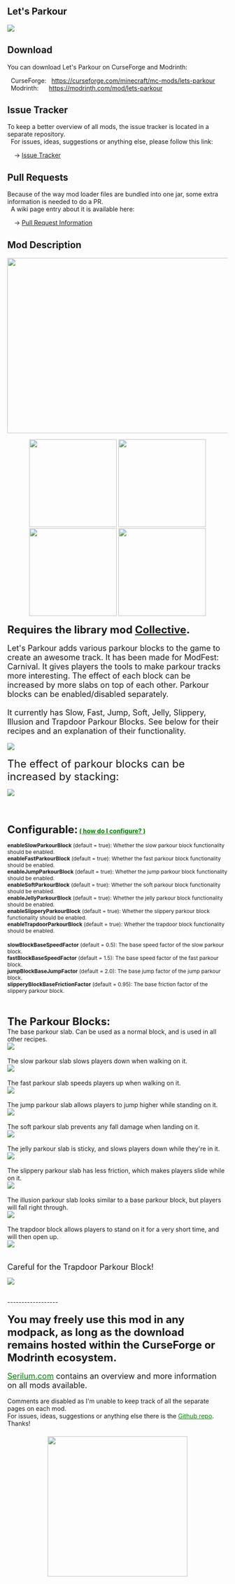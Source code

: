<h2>Let's Parkour</h2>
<p><a href="https://github.com/Serilum/Lets-Parkour"><img src="https://serilum.com/assets/data/logo/lets-parkour.gif"></a></p><h2>Download</h2>
<p>You can download Let's Parkour on CurseForge and Modrinth:</p><p>&nbsp;&nbsp;CurseForge: &nbsp;&nbsp;<a href="https://curseforge.com/minecraft/mc-mods/lets-parkour">https://curseforge.com/minecraft/mc-mods/lets-parkour</a><br>&nbsp;&nbsp;Modrinth: &nbsp;&nbsp;&nbsp;&nbsp;&nbsp;<a href="https://modrinth.com/mod/lets-parkour">https://modrinth.com/mod/lets-parkour</a></p>
<h2>Issue Tracker</h2>
<p>To keep a better overview of all mods, the issue tracker is located in a separate repository.<br>&nbsp;&nbsp;For issues, ideas, suggestions or anything else, please follow this link:</p>
<p>&nbsp;&nbsp;&nbsp;&nbsp;-> <a href="https://serilum.com/url/issue-tracker">Issue Tracker</a></p>
<h2>Pull Requests</h2>
<p>Because of the way mod loader files are bundled into one jar, some extra information is needed to do a PR.<br>&nbsp;&nbsp;A wiki page entry about it is available here:</p>
<p>&nbsp;&nbsp;&nbsp;&nbsp;-> <a href="https://serilum.com/url/pull-requests">Pull Request Information</a></p>
<h2>Mod Description</h2>
<p style="text-align:center"><a href="https://serilum.com/" target="_blank" rel="nofollow"><img src="https://github.com/Serilum/.cdn/raw/main/description/header/header.png" alt="" width="838" height="400"></a></p>
<p style="text-align:center"><a href="https://curseforge.com/members/serilum/projects" target="_blank" rel="nofollow"><img src="https://raw.githubusercontent.com/Serilum/.data-workflow/main/badges/svg/curseforge.svg" width="200"></a> <a href="https://modrinth.com/user/Serilum" target="_blank" rel="nofollow"><img src="https://raw.githubusercontent.com/Serilum/.data-workflow/main/badges/svg/modrinth.svg" width="200"></a> <a href="https://patreon.com/serilum" target="_blank" rel="nofollow"><img src="https://raw.githubusercontent.com/Serilum/.data-workflow/main/badges/svg/patreon.svg" width="200"></a> <a href="https://youtube.com/@serilum" target="_blank" rel="nofollow"><img src="https://raw.githubusercontent.com/Serilum/.data-workflow/main/badges/svg/youtube.svg" width="200"></a></p>
<p><strong><span style="font-size:24px">Requires the library mod&nbsp;<a style="font-size:24px" href="https://curseforge.com/minecraft/mc-mods/collective" target="_blank" rel="nofollow">Collective</a>.</span></strong><br><br><span style="font-size:18px">Let's Parkour adds various parkour blocks to the game to create an awesome track. It has been made for ModFest: Carnival. It gives players the tools to make parkour tracks more interesting. The effect of each block can be increased by more slabs on top of each other. Parkour blocks can be enabled/disabled separately.<br><br>It currently has Slow, Fast, Jump, Soft, Jelly, Slippery, Illusion and Trapdoor Parkour Blocks. See below for their recipes and an explanation of their functionality.<br></span><br><picture><img src="https://github.com/Serilum/.cdn/raw/main/projects/lets-parkour/a.gif"></picture><br><br><span style="font-size:24px">The effect of parkour blocks can be increased by stacking:</span></p>
<div class="spoiler">
<p><picture><img src="https://github.com/Serilum/.cdn/raw/main/projects/lets-parkour/a2.gif"></picture></p>
</div>
<p>&nbsp;</p>
<p><br><strong><span style="font-size:24px">Configurable:</span> <span style="color:#008000;font-size:14px"><a style="color:#008000" href="https://github.com/Serilum/.information/wiki/how-to-configure-mods" rel="nofollow">(&nbsp;how do I configure?&nbsp;)</a></span><br></strong></p>
<div class="spoiler">
<p><span style="font-size:12px"><strong>enableSlowParkourBlock</strong>&nbsp;(default = true): Whether the slow parkour block functionality should be enabled.</span><br><span style="font-size:12px"><strong>enableFastParkourBlock</strong>&nbsp;(default = true): Whether the fast parkour block functionality should be enabled.</span><br><span style="font-size:12px"><strong>enableJumpParkourBlock</strong>&nbsp;(default = true): Whether the jump parkour block functionality should be enabled.</span><br><span style="font-size:12px"><strong>enableSoftParkourBlock</strong>&nbsp;(default = true): Whether the soft parkour block functionality should be enabled.</span><br><span style="font-size:12px"><strong>enableJellyParkourBlock</strong>&nbsp;(default = true): Whether the jelly parkour block functionality should be enabled.</span><br><span style="font-size:12px"><strong>enableSlipperyParkourBlock</strong>&nbsp;(default = true): Whether the slippery parkour block functionality should be enabled.</span><br><span style="font-size:12px"><strong>enableTrapdoorParkourBlock</strong>&nbsp;(default = true): Whether the trapdoor block functionality should be enabled.</span><br><br><span style="font-size:12px"><strong>slowBlockBaseSpeedFactor</strong>&nbsp;(default = 0.5): The base speed factor of the slow parkour block.</span><br><span style="font-size:12px"><strong>fastBlockBaseSpeedFactor</strong>&nbsp;(default = 1.5): The base speed factor of the fast parkour block.</span><br><span style="font-size:12px"><strong>jumpBlockBaseJumpFactor</strong>&nbsp;(default = 2.0): The base jump factor of the jump parkour block.</span><br><span style="font-size:12px"><strong>slipperyBlockBaseFrictionFactor</strong>&nbsp;(default = 0.95): The base friction factor of the slippery parkour block.</span></p>
</div>
<p>&nbsp;<br><br><span style="font-size:24px"><strong>The Parkour Blocks:</strong></span><br><span style="font-size:14px">The base parkour slab. Can be used as a normal block, and is used in all other recipes.</span><br><picture><img src="https://github.com/Serilum/.cdn/raw/main/projects/lets-parkour/b.png"></picture><br><br><span style="font-size:14px">The slow parkour slab slows players down when walking on it.</span><br><picture><img src="https://github.com/Serilum/.cdn/raw/main/projects/lets-parkour/c.png"></picture><br><br><span style="font-size:14px">The fast parkour slab speeds players up when walking on it.</span><br><picture><img src="https://github.com/Serilum/.cdn/raw/main/projects/lets-parkour/d.png"></picture><br><br><span style="font-size:14px">The jump parkour slab allows players to jump higher while standing on it.</span><br><picture><img src="https://github.com/Serilum/.cdn/raw/main/projects/lets-parkour/e.png"></picture><br><br><span style="font-size:14px">The soft parkour slab prevents any fall damage when landing on it.</span><br><picture><img src="https://github.com/Serilum/.cdn/raw/main/projects/lets-parkour/f.png"></picture><br><br><span style="font-size:14px">The jelly parkour slab is sticky, and slows players down while they're in it.</span><br><picture><img src="https://github.com/Serilum/.cdn/raw/main/projects/lets-parkour/g.png"></picture><br><br><span style="font-size:14px">The slippery parkour slab has less friction, which makes players slide while on it.</span><br><picture><img src="https://github.com/Serilum/.cdn/raw/main/projects/lets-parkour/h.png"></picture><br><br><span style="font-size:14px">The illusion parkour slab looks similar to a base parkour block, but players will fall right through.</span><br><picture><img src="https://github.com/Serilum/.cdn/raw/main/projects/lets-parkour/i.png"></picture><br><br><span style="font-size:14px">The trapdoor block allows players to stand on it for a very short time, and will then open up.</span><br><picture><img src="https://github.com/Serilum/.cdn/raw/main/projects/lets-parkour/j.png"></picture><br><br><br><span style="font-size:18px">Careful for the Trapdoor Parkour Block!</span></p>
<div class="spoiler">
<p><picture><img src="https://github.com/Serilum/.cdn/raw/main/projects/lets-parkour/a3.gif"></picture></p>
</div>
<p>&nbsp;<br>------------------<br><br><span style="font-size:24px"><strong>You may freely use this mod in any modpack, as long as the download remains hosted within the CurseForge or Modrinth ecosystem.</strong></span><br><br><span style="font-size:18px"><a style="font-size:18px;color:#008000" href="https://serilum.com/" rel="nofollow">Serilum.com</a> contains an overview and more information on all mods available.</span><br><br><span style="font-size:14px">Comments are disabled as I'm unable to keep track of all the separate pages on each mod.</span><span style="font-size:14px"><br>For issues, ideas, suggestions or anything else there is the&nbsp;<a style="font-size:14px;color:#008000" href="https://github.com/Serilum/.issue-tracker" rel="nofollow">Github repo</a>. Thanks!</span><span style="font-size:6px"><br><br></span></p>
<p style="text-align:center"><a href="https://serilum.com/donate" rel="nofollow"><img src="https://github.com/Serilum/.cdn/raw/main/description/projects/support.svg" alt="" width="320"></a></p>
